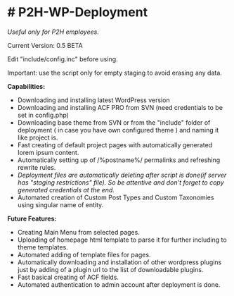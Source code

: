 <h1># P2H-WP-Deployment</h1>
<p><em>Useful only for P2H employees.</em></p>

<p>Current Version: 0.5 BETA</p>

<p>Edit "include/config.inc" before using.</p>

<p>Important: use the script only for empty staging to avoid erasing any data.</p>

<strong>Capabilities:</strong>
- Downloading and installing latest WordPress version
- Downloading and installing ACF PRO from SVN (need credentials to be set in config.php)
- Downloading base theme from SVN or from the "include" folder of deployment ( in case you have own configured theme ) and naming it like project is.
- Fast creating of default project pages with automatically generated lorem ipsum content.
- Automatically setting up of /%postname%/ permalinks and refreshing rewrite rules.
- <em>Deployment files are automatically deleting after script is done(if server has "staging restrictions" file). So be attentive and don't forget to copy generated credentials at the end.</em>
- Automated creation of Custom Post Types and Custom Taxonomies using singular name of entity.


<strong>Future Features:</strong>
- Creating Main Menu from selected pages.
- Uploading of homepage html template to parse it for further including to theme templates.
- Automated adding of template files for pages.
- Automatically downloading and installation of other wordpress plugins just by adding of a plugin url to the list of downloadable plugins.
- Fast basical creating of ACF fields.
- Automated authentication to admin account after deployment is done.
